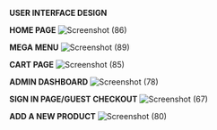 **USER INTERFACE DESIGN**

**HOME PAGE**
![Screenshot (86)](https://github.com/therapist18/Destiny-Uniforms/assets/125513875/081f6c0d-7905-45a9-8f45-177b117171f0)



**MEGA MENU**
![Screenshot (89)](https://github.com/therapist18/Destiny-Uniforms/assets/125513875/754e523e-d668-435a-a56d-c4b40463ffee)



**CART PAGE**
![Screenshot (85)](https://github.com/therapist18/Destiny-Uniforms/assets/125513875/d907bf9f-0a1e-4c2a-a042-58867cb894f0)




**ADMIN DASHBOARD**
![Screenshot (78)](https://github.com/therapist18/Destiny-Uniforms/assets/125513875/b1a600da-ecbe-44fc-a9ea-edd59e4220c3)




**SIGN IN PAGE/GUEST CHECKOUT**
![Screenshot (67)](https://github.com/therapist18/Destiny-Uniforms/assets/125513875/a3986622-2585-43cb-a0d8-7562ba30865b)




**ADD A NEW PRODUCT**
![Screenshot (80)](https://github.com/therapist18/Destiny-Uniforms/assets/125513875/df11bfca-ecd7-463e-8028-28f0724c8ded)
